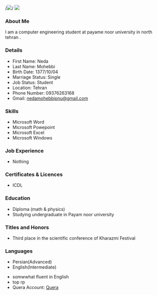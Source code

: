 /*<img src="https://avatars1.githubusercontent.com/u/69321701?s=460&u=4fae8d6a106a881f35fc4cebabca5b9d0b9e18b1&v=4"/>*/
<img src="https://avatars1.githubusercontent.com/u/69321701?s=400&u=c150a3c1472522ecae8d3665c119cb67e698bff9&v=4"/>
### About Me
I am a computer engineering student at payame noor university in north tehran .
### Details
- First Name: Neda
- Last Name: Mohebbi
- Birth Date: 1377/10/04
- Marriage Status: Single
- Job Status: Student
- Location: Tehran
- Phone Number: 09376263168
- Gmail: nedamohebbipnu@gmail.com

### Skills
- Microsoft Word
- Microsoft Powepoint
- Microsoft Excel
- Microsoft Windows

### Job Experience
- Nothing

### Certificates & Licences
- ICDL 

### Education
- Diploma (math & physics)
- Studying undergraduate in Payam noor university

### Titles and Honors
- Third place in the scientific conference of Kharazmi Festival

### Languages
- Persian(Advanced)
- English(Intermediate)

+ somwwhat fluent in English
+ top rp
+ Quera Account: <a href="http://Quera.ir/profile/nedamohebbipnu"> Quera </a>
